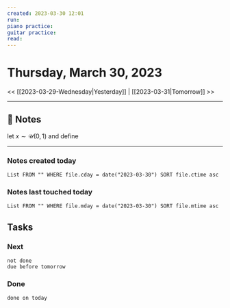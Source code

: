 ```yaml
---
created: 2023-03-30 12:01
run: 
piano practice: 
guitar practice: 
read: 
---
```



# Thursday, March 30, 2023

<< [[2023-03-29-Wednesday|Yesterday]] | [[2023-03-31|Tomorrow]] >>

---


## 📝 Notes

let $x \sim \mathcal{U}(0,1)$ and define 

---
### Notes created today
```dataview
List FROM "" WHERE file.cday = date("2023-03-30") SORT file.ctime asc
```

### Notes last touched today
```dataview
List FROM "" WHERE file.mday = date("2023-03-30") SORT file.mtime asc
```



## Tasks

### Next

```tasks
not done 
due before tomorrow
```

### Done

```tasks
done on today
```
